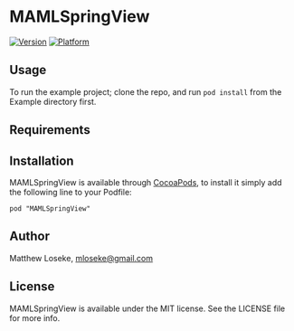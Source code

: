 # MAMLSpringView

[![Version](http://cocoapod-badges.herokuapp.com/v/MAMLSpringView/badge.png)](http://cocoadocs.org/docsets/MAMLSpringView)
[![Platform](http://cocoapod-badges.herokuapp.com/p/MAMLSpringView/badge.png)](http://cocoadocs.org/docsets/MAMLSpringView)

## Usage

To run the example project; clone the repo, and run `pod install` from the Example directory first.

## Requirements

## Installation

MAMLSpringView is available through [CocoaPods](http://cocoapods.org), to install
it simply add the following line to your Podfile:

    pod "MAMLSpringView"

## Author

Matthew Loseke, mloseke@gmail.com

## License

MAMLSpringView is available under the MIT license. See the LICENSE file for more info.

